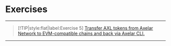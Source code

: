 # Exercises
----

> [!TIP|style:flat|label:Exercise 5]
> [Transfer AXL tokens from Axelar Network to EVM-compatible chains and back via Axelar CLI.](/Exercises/exercise-5.md)




<!-- slide:break -->
----
<!--- uncomment to divide the page

> [!TIP|style:flat|label:Exercise 5]
> [Transfer AXL tokens from Axelar Network to EVM-compatible chains and back via Axelar CLI.](http://localhost:3000/#/parent-pages/exercises)


 > [!TIP|style:flat|label:Exercise 5]
 > [Transfer AXL tokens from Axelar Network to EVM-compatible chains and back via Axelar CLI.](http://localhost:3000/#/parent-pages/exercises)
 -->

